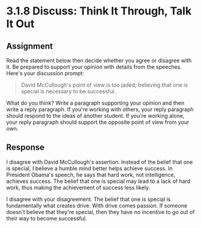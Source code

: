 # 3.1.8 Discuss: Think It Through, Talk It Out

## Assignment

Read the statement below then decide whether you agree or disagree with it.
Be prepared to support your opinion with details from the speeches. Here's
your discussion prompt:

> David McCullough's point of view is too jaded; believing that one is
> special is necessary to be successful.

What do you think? Write a paragraph supporting your opinion and then write
a reply paragraph. If you're working with others, your reply paragraph
should respond to the ideas of another student. If you're working alone,
your reply paragraph should support the opposite point of view from your
own.

## Response

I disagree with David McCullough's assertion. Instead of the belief that one is
special, I believe a humble mind better helps achieve success. In President
Obama's speech, he says that hard work, not intelligence, achieves success.
The belief that one is special may lead to a lack of hard work, thus making
the achievement of success less likely.

I disagree with your disagreement. The belief that one is special is
fundamentally what creates drive. With drive comes passion. If someone doesn't
believe that they're special, then they have no incentive to go out of their
way to become successful.
